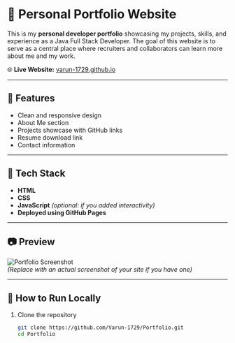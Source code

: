 # 💼 Personal Portfolio Website

This is my **personal developer portfolio** showcasing my projects, skills, and experience as a Java Full Stack Developer. The goal of this website is to serve as a central place where recruiters and collaborators can learn more about me and my work.

🌐 **Live Website:** [varun-1729.github.io](https://varun-1729.github.io)

---

## 📌 Features

- Clean and responsive design
- About Me section
- Projects showcase with GitHub links
- Resume download link
- Contact information

---

## 🚀 Tech Stack

- **HTML**
- **CSS**
- **JavaScript** *(optional: if you added interactivity)*
- **Deployed using GitHub Pages**

---

## 📷 Preview

![Portfolio Screenshot](https://via.placeholder.com/800x400.png?text=Portfolio+Screenshot)  
*(Replace with an actual screenshot of your site if you have one)*

---

## 🔧 How to Run Locally

1. Clone the repository  
   ```bash
   git clone https://github.com/Varun-1729/Portfolio.git
   cd Portfolio
